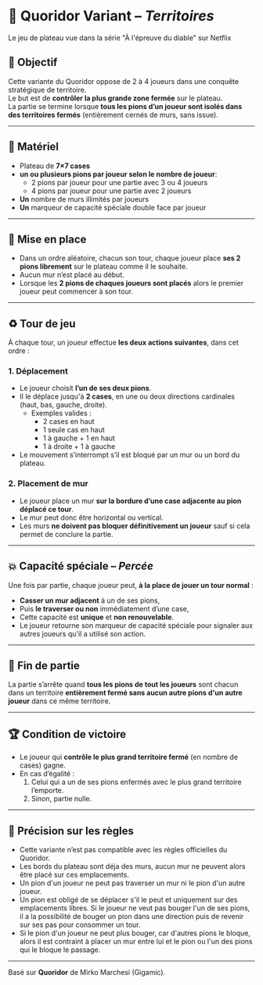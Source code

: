 # 🧱 Quoridor Variant – *Territoires*

Le jeu de plateau vue dans la série "À l'épreuve du diable" sur Netflix

## 🎯 Objectif
Cette variante du Quoridor oppose de 2 à 4 joueurs dans une conquête stratégique de territoire.  
Le but est de **contrôler la plus grande zone fermée** sur le plateau.  
La partie se termine lorsque **tous les pions d’un joueur sont isolés dans des territoires fermés** (entièrement cernés de murs, sans issue).

---

## 🧩 Matériel
- Plateau de **7×7 cases**
- **un ou plusieurs pions par joueur selon le nombre de joueur**:
  -  2 pions par joueur pour une partie avec 3 ou 4 joueurs
  -  4 pions par joueur pour une partie avec 2 joueurs
- **Un** nombre de murs illimités par joueurs
- **Un** marqueur de capacité spéciale double face par joueur

---

## 🔧 Mise en place
- Dans un ordre aléatoire, chacun son tour, chaque joueur place **ses 2 pions librement** sur le plateau comme il le souhaite.
- Aucun mur n’est placé au début.
- Lorsque les **2 pions de chaques joueurs sont placés** alors le premier joueur peut commencer à son tour.

---

## ♻ Tour de jeu

À chaque tour, un joueur effectue **les deux actions suivantes**, dans cet ordre :

### 1. **Déplacement**
- Le joueur choisit **l’un de ses deux pions**.
- Il le déplace jusqu'à **2 cases**, en une ou deux directions cardinales (haut, bas, gauche, droite).
  - Exemples valides :  
    - 2 cases en haut
    - 1 seule cas en haut
    - 1 à gauche + 1 en haut  
    - 1 à droite + 1 à gauche
- Le mouvement s’interrompt s’il est bloqué par un mur ou un bord du plateau.

### 2. **Placement de mur**
- Le joueur place un mur **sur la bordure d’une case adjacente au pion déplacé ce tour**.
- Le mur peut donc être horizontal ou vertical.
- Les murs **ne doivent pas bloquer définitivement un joueur** sauf si cela permet de conclure la partie.

---

## 💥 Capacité spéciale – *Percée*
Une fois par partie, chaque joueur peut, **à la place de jouer un tour normal** :
- **Casser un mur adjacent** à un de ses pions,
- Puis **le traverser ou non** immédiatement d’une case,
- Cette capacité est **unique** et **non renouvelable**.
- Le joueur retourne son marqueur de capacité spéciale pour signaler aux autres joueurs qu'il a utilisé son action.

---

## 🏁 Fin de partie
La partie s’arrête quand **tous les pions de tout les joueurs** sont chacun dans un territoire **entièrement fermé sans aucun autre pions d'un autre joueur** dans ce même territoire.

---

## 🏆 Condition de victoire
- Le joueur qui **contrôle le plus grand territoire fermé** (en nombre de cases) gagne.
- En cas d’égalité :
  1. Celui qui a un de ses pions enfermés avec le plus grand territoire l’emporte.
  2. Sinon, partie nulle.

---

## 📌 Précision sur les règles
- Cette variante n’est pas compatible avec les règles officielles du Quoridor.
- Les bords du plateau sont déja des murs, aucun mur ne peuvent alors être placé sur ces emplacements.
- Un pion d'un joueur ne peut pas traverser un mur ni le pion d'un autre joueur.
- Un pion est obligé de se déplacer s'il le peut et uniquement sur des emplacements libres. Si le joueur ne veut pas bouger l'un de ses pions, il a la possibilité de bouger un pion dans une direction puis de revenir sur ses pas pour consommer un tour. 
- Si le pion d'un joueur ne peut plus bouger, car d'autres pions le bloque, alors il est contraint à placer un mur entre lui et le pion ou l'un des pions qui le bloque le passage.

---

Basé sur **Quoridor** de Mirko Marchesi (Gigamic).
